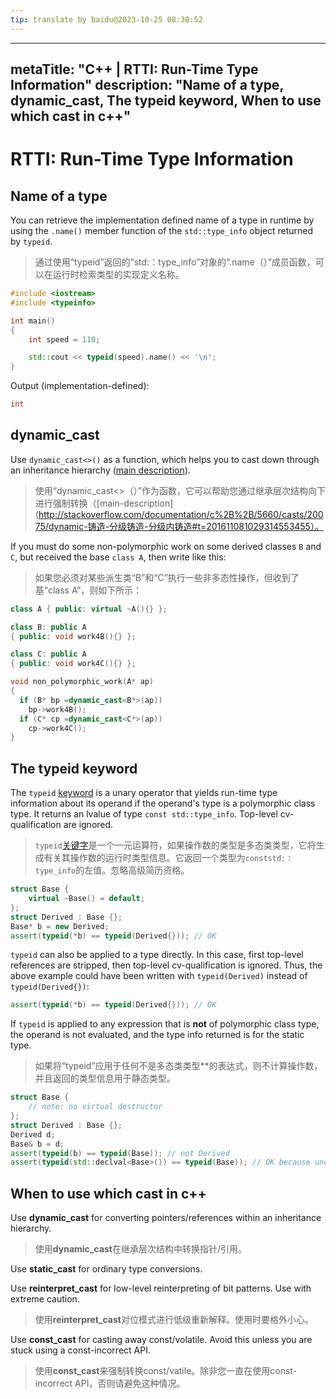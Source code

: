 ```yaml
---
tip: translate by baidu@2023-10-25 08:30:52
---
```

---
metaTitle: "C++ | RTTI: Run-Time Type Information"
description: "Name of a type, dynamic_cast, The typeid keyword, When to use which cast in c++"
---

# RTTI: Run-Time Type Information




## Name of a type



You can retrieve the implementation defined name of a type in runtime by using the `.name()` member function of the `std::type_info` object returned by `typeid`.

> 通过使用“typeid”返回的“std:：type_info”对象的“.name（）”成员函数，可以在运行时检索类型的实现定义名称。

```cpp
#include <iostream>
#include <typeinfo>

int main()
{
    int speed = 110;

    std::cout << typeid(speed).name() << '\n';
}

```

Output (implementation-defined):

```cpp
int

```



## dynamic_cast



Use `dynamic_cast<>()` as a function, which helps you to cast down through an inheritance hierarchy ([main description](http://stackoverflow.com/documentation/c%2B%2B/5660/casts/20075/dynamic-cast-for-safely-casting-within-a-class-hierarchy#t=201611081029314553455)).

> 使用“dynamic_cast<>（）”作为函数，它可以帮助您通过继承层次结构向下进行强制转换（[main-description](http://stackoverflow.com/documentation/c%2B%2B/5660/casts/20075/dynamic-铸造-分级铸造-分级内铸造#t=201611081029314553455）。


If you must do some non-polymorphic work on some derived classes `B` and `C`, but received the base `class A`,  then write like this:

> 如果您必须对某些派生类“B”和“C”执行一些非多态性操作，但收到了基“class A”，则如下所示：

```cpp
class A { public: virtual ~A(){} };

class B: public A
{ public: void work4B(){} };

class C: public A
{ public: void work4C(){} };

void non_polymorphic_work(A* ap)
{
  if (B* bp =dynamic_cast<B*>(ap))
    bp->work4B(); 
  if (C* cp =dynamic_cast<C*>(ap))
    cp->work4C(); 
}

```



## The typeid keyword



The `typeid` [keyword](http://stackoverflow.com/documentation/c%2b%2b/4891/keywords) is a unary operator that yields run-time type information about its operand if the operand's type is a polymorphic class type. It returns an lvalue of type `const std::type_info`. Top-level cv-qualification are ignored.

> `typeid`[关键字](http://stackoverflow.com/documentation/c%2b%2b/4891/keywords)是一个一元运算符，如果操作数的类型是多态类类型，它将生成有关其操作数的运行时类型信息。它返回一个类型为`conststd:：type_info`的左值。忽略高级简历资格。

```cpp
struct Base {
    virtual ~Base() = default;
};
struct Derived : Base {};
Base* b = new Derived;
assert(typeid(*b) == typeid(Derived{})); // OK

```

`typeid` can also be applied to a type directly. In this case, first top-level references are stripped, then top-level cv-qualification is ignored. Thus, the above example could have been written with `typeid(Derived)` instead of `typeid(Derived{})`:

```cpp
assert(typeid(*b) == typeid(Derived{})); // OK

```


If `typeid` is applied to any expression that is **not** of polymorphic class type, the operand is not evaluated, and the type info returned is for the static type.

> 如果将“typeid”应用于任何不是多态类类型**的表达式，则不计算操作数，并且返回的类型信息用于静态类型。

```cpp
struct Base {
    // note: no virtual destructor
};
struct Derived : Base {};
Derived d;
Base& b = d;
assert(typeid(b) == typeid(Base)); // not Derived
assert(typeid(std::declval<Base>()) == typeid(Base)); // OK because unevaluated

```



## When to use which cast in c++



Use **dynamic_cast** for converting pointers/references within an inheritance hierarchy.

> 使用**dynamic_cast**在继承层次结构中转换指针/引用。

Use **static_cast** for ordinary type conversions.


Use **reinterpret_cast** for low-level reinterpreting of bit patterns. Use with extreme caution.

> 使用**reinterpret_cast**对位模式进行低级重新解释。使用时要格外小心。


Use **const_cast** for casting away const/volatile. Avoid this unless you are stuck using a const-incorrect API.

> 使用**const_cast**来强制转换const/vatile。除非您一直在使用const-incorrect API，否则请避免这种情况。

